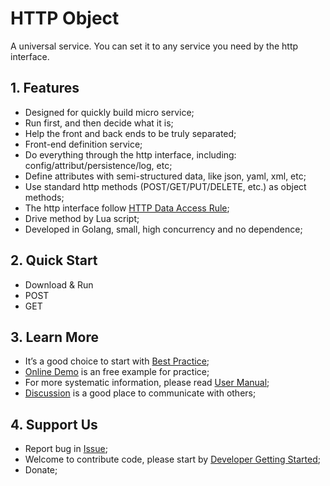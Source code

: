 # HTTP Object

A universal service. You can set it to any service you need by the http interface.

## 1. Features

- Designed for quickly build micro service;
- Run first, and then decide what it is;
- Help the front and back ends to be truly separated; 
- Front-end definition service; 
- Do everything through the http interface, including: config/attribut/persistence/log, etc;
- Define attributes with semi-structured data, like json, yaml, xml, etc;
- Use standard http methods (POST/GET/PUT/DELETE, etc.) as object methods;
- The http interface follow [HTTP Data Access Rule][r];
- Drive method by Lua script;
- Developed in Golang, small, high concurrency and no dependence;

## 2. Quick Start

- Download & Run
- POST
- GET

## 3. Learn More

- It’s a good choice to start with [Best Practice][w1];
- [Online Demo](#) is an free example for practice;
- For more systematic information, please read [User Manual][w2];
- [Discussion][d] is a good place to communicate with others;

## 4. Support Us

- Report bug in [Issue][i];
- Welcome to contribute code, please start by [Developer Getting Started][w3];
- Donate;

[r]: https://github.com/jialo-dev/http-data-access-rule
[w1]: https://github.com/jialo-dev/http-object/wiki/best-practice
[w2]: https://github.com/jialo-dev/http-object/wiki/user-manual
[w3]: https://github.com/jialo-dev/http-object/wiki/developer-getting-started
[i]: https://github.com/jialo-dev/http-object/issues
[d]: https://github.com/jialo-dev/http-object/discussions

<!--

## 5. 概述 Overview

这是一个作为服务存在的对象，您可以：

- 用 http 方式配置它的属性和方法，使其成为您需要的任何服务。
- 用 http 方式消费服务。

This is an object that exists as a service. You can configure its properties and methods in a http way to make it any service you need.
-->
